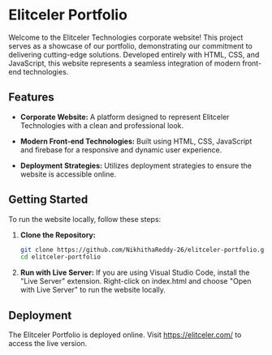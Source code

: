 # Elitceler Portfolio

Welcome to the Elitceler Technologies corporate website! This project serves as a showcase of our portfolio, demonstrating our commitment to delivering cutting-edge solutions. Developed entirely with HTML, CSS, and JavaScript, this website represents a seamless integration of modern front-end technologies.

## Features

- **Corporate Website:** A platform designed to represent Elitceler Technologies with a clean and professional look.
  
- **Modern Front-end Technologies:** Built using HTML, CSS, JavaScript and firebase for a responsive and dynamic user experience.

- **Deployment Strategies:** Utilizes deployment strategies to ensure the website is accessible online.

## Getting Started

To run the website locally, follow these steps:

1. **Clone the Repository:**
   ```bash
   git clone https://github.com/NikhithaReddy-26/elitceler-portfolio.git
   cd elitceler-portfolio
2. **Run with Live Server:**
        If you are using Visual Studio Code, install the "Live Server" extension.
        Right-click on index.html and choose "Open with Live Server" to run the website locally.
   
## Deployment

The Elitceler Portfolio is deployed online. Visit https://elitceler.com/ to access the live version.
